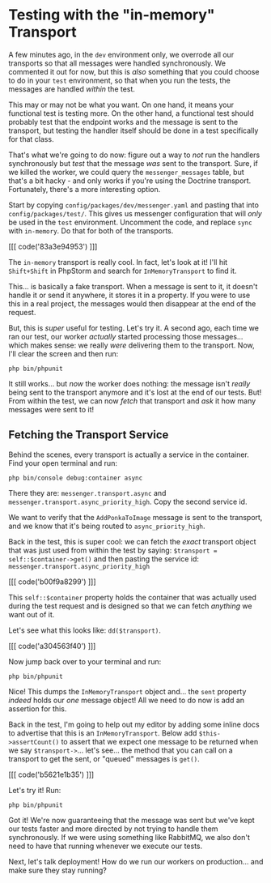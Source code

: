 # Testing with the "in-memory" Transport

A few minutes ago, in the `dev` environment only, we overrode all our transports
so that all messages were handled synchronously. We commented it out for now, but
this is *also* something that you could choose to do in your `test` environment,
so that when you run the tests, the messages are handled *within* the test.

This may or may not be what you want. On one hand, it means your functional test
is testing more. On the other hand, a functional test should probably test that
the endpoint works and the message is sent to the transport, but testing the
handler itself should be done in a test specifically for that class.

That's what we're going to do now: figure out a way to *not* run the handlers
synchronously but *test* that the message *was* sent to the transport. Sure, if
we killed the worker, we could query the `messenger_messages` table, but that's
a bit hacky - and only works if you're using the Doctrine transport. Fortunately,
there's a more interesting option.

Start by copying `config/packages/dev/messenger.yaml` and pasting that into
`config/packages/test/`. This gives us messenger configuration that will *only*
be used in the `test` environment. Uncomment the code, and replace `sync` with
`in-memory`. Do that for both of the transports.

[[[ code('83a3e94953') ]]]

The `in-memory` transport is really cool. In fact, let's look at it! I'll hit
`Shift+Shift` in PhpStorm and search for `InMemoryTransport` to find it.

This... is basically a fake transport. When a message is sent to it, it doesn't
handle it or send it anywhere, it stores it in a property. If you were to use this
in a real project, the messages would then disappear at the end of the request.

But, this is *super* useful for testing. Let's try it. A second ago, each time
we ran our test, our worker *actually* started processing those messages... which
makes sense: we really *were* delivering them to the transport. Now, I'll clear
the screen and then run:

```terminal
php bin/phpunit
```

It still works... but *now* the worker does nothing: the message isn't *really*
being sent to the transport anymore and it's lost at the end of our tests. But!
From within the test, we can now *fetch* that transport and *ask* it how many
messages were sent to it!

## Fetching the Transport Service

Behind the scenes, every transport is actually a service in the container. Find your
open terminal and run:

```terminal
php bin/console debug:container async
```

There they are: `messenger.transport.async` and
`messenger.transport.async_priority_high`. Copy the second service id.

We want to verify that the `AddPonkaToImage` message is sent to the transport,
and we know that it's being routed to `async_priority_high`.

Back in the test, this is super cool: we can fetch the *exact* transport object
that was just used from within the test by saying:
`$transport = self::$container->get()` and then pasting the service id:
`messenger.transport.async_priority_high`

[[[ code('b00f9a8299') ]]]

This `self::$container` property holds the container that was actually used
during the test request and is designed so that we can fetch *anything* we want
out of it.

Let's see what this looks like: `dd($transport)`.

[[[ code('a304563f40') ]]]

Now jump back over to your terminal and run:

```terminal
php bin/phpunit
```

Nice! This dumps the `InMemoryTransport` object and... the `sent` property *indeed*
holds our *one* message object! All we need to do now is add an assertion for this.

Back in the test, I'm going to help out my editor by adding some inline docs to
advertise that this is an `InMemoryTransport`. Below add `$this->assertCount()` to
assert that we expect one message to be returned when we say `$transport->`...
let's see... the method that you can call on a transport to get the sent, or "queued"
messages is `get()`.

[[[ code('b5621e1b35') ]]]

Let's try it! Run:

```terminal
php bin/phpunit
```

Got it! We're now guaranteeing that the message was sent but we've kept our tests
faster and more directed by not trying to handle them synchronously. If we were
using something like RabbitMQ, we also don't need to have that running whenever
we execute our tests.

Next, let's talk deployment! How do we run our workers on production... and make
sure they stay running?
